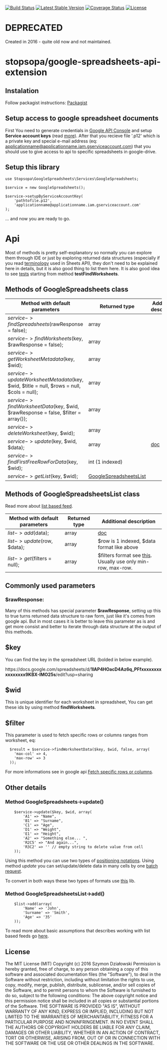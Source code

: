 [![Build Status](https://travis-ci.org/stopsopa/google-spreadsheets-api-extension.svg?branch=master)](https://travis-ci.org/stopsopa/google-spreadsheets-api-extension)
[![Latest Stable Version](https://poser.pugx.org/stopsopa/google-spreadsheets-api-extension/v/stable)](https://packagist.org/packages/stopsopa/google-spreadsheets-api-extension)
[![Coverage Status](https://coveralls.io/repos/github/stopsopa/google-spreadsheets-api-extension/badge.svg?branch=master)](https://coveralls.io/github/stopsopa/google-spreadsheets-api-extension?branch=master)
[![License](https://poser.pugx.org/stopsopa/google-spreadsheets-api-extension/license)](https://packagist.org/packages/stopsopa/google-spreadsheets-api-extension)

# DEPRECATED
Created in 2016 - quite old now and not maintained.


# stopsopa/google-spreadsheets-api-extension

## Instalation

Follow packagist instructions: [Packagist](https://packagist.org/packages/stopsopa/google-spreadsheets-api-extension
)

## Setup access to google spreadsheet documents

First You need to generate credentials in [Google API Console](https://console.developers.google.com) and setup **Service account keys** (read [more](https://support.google.com/cloud/answer/6158849?hl=en#serviceaccounts)). After that you recieve file '.p12' which is a private key and special e-mail address (eq: applicationname@applicationname.iam.gserviceaccount.com) that you should use to give access to api to specific spreadsheets in google-drive.

## Setup this library

```
use Stopsopa\GoogleSpreadsheets\Services\GoogleSpreadsheets;

$service = new GoogleSpreadsheets();

$service->setupByServiceAccountKey(
    'pathtofile.p12', 
    'applicationname@applicationname.iam.gserviceaccount.com'
);
```

... and now you are ready to go.

# Api 

Most of methods is pretty self-explanatory so normally you can explore them through IDE or just by exploring returned data structures (especially if you read [terminology](https://developers.google.com/google-apps/spreadsheets/#terminology_used_in_this_guide) used in Sheets API), they don't need to be explained here in details, but it is also good thing to list them here. It is also good idea to see [tests](https://github.com/stopsopa/google-spreadsheets-api-extension/blob/master/Tests/GoogleSpreadsheetsTest.php) starting from method **testFindWorksheets**.


## Methods of GoogleSpreadsheets class

Method with default parameters | Returned type | Additional description
------------------------------ | ------------- | ----------------------
$service->findSpreadsheets($rawResponse = false); | array | 
$service->findWorksheets($key, $rawResponse = false); | array | 
$service->getWorksheetMetadata($key, $wid); | array |  
$service->updateWorksheetMetadata($key, $wid, $title = null, $rows = null, $cols = null); | array | 
$service->findWorksheetData($key, $wid, $rawResponse = false, $filter = array()); | array | 
$service->deleteWorksheet($key, $wid); | array | 
$service->update($key, $wid, $data); | array | [doc](https://github.com/stopsopa/google-spreadsheets-api-extension#method-googlespreadsheets-update)
$service->findFirstFreeRowForData($key, $wid); | int (1 indexed) | 
$service->getList($key, $wid); |  [GoogleSpreadsheetsList](https://github.com/stopsopa/google-spreadsheets-api-extension/blob/master/Services/GoogleSpreadsheetsList.php) | 

## Methods of GoogleSpreadsheetsList class

Read more about [list based feed](https://developers.google.com/google-apps/spreadsheets/data#work_with_list-based_feeds).

Method with default parameters | Returned type | Additional description
------------------------------ | ------------- | -----------------------
$list->add($data); | array | [doc](https://github.com/stopsopa/google-spreadsheets-api-extension/blob/master/README.md#method-googlespreadsheetslist-add)
$list->update($row, $data); | array | $row is 1 indexed, $data format like above
$list->get($filters = null); | array | $filters format see [this](https://github.com/stopsopa/google-spreadsheets-api-extension#filter). <br />Usually use only min-row, max-row.


## Commonly used parameters

### $rawResponse:

Many of this methods has special parameter **$rawResponse**, setting up this to true turns returned data structure to raw form, just like it's comes from google api. But in most cases it is better to leave this parameter as is and get more consist and better to iterate through data structure at the output of this methods. 

## $key

You can find the key in the spreadsheet URL (bolded in below example).

https<b></b>://docs.google.com/spreadsheets/d/**1IAP4HOacD4Az6q_PFfxxxxxxxxxxxxxxxx9KBX-IMO25s**/edit?usp=sharing

## $wid

This is unique identifier for each worksheet in spreadsheet, You can get these ids by using method **findWorksheets**.

## $filter 

This parameter is used to fetch specific rows or columns ranges from worksheet, eq:

    
      $result = $service->findWorksheetData($key, $wid, false, array(
        'max-col' => 4,
        'max-row' => 3
      ));
      
For more informations see in google api [Fetch specific rows or columns](https://developers.google.com/google-apps/spreadsheets/data#fetch_specific_rows_or_columns).

## Other details

### Method GoogleSpreadsheets->update()

        $service->update($key, $wid, array(
            'A1' => "Name",
            'B1' => "Surname",
            'C1' => "Age",
            'D1' => "Weight",
            'E1' => "Height",
            'A2' => "Something else... ",
            'R2C5' => "And again...",
            'R3C2' => '' // empty string to delete value from cell
        ));
        
Using this method you can use two types of [positioning notations](https://developers.google.com/google-apps/spreadsheets/data#work_with_cell-based_feeds). Using method *update* you can set/update/delete data in many cells by one [batch request](https://developers.google.com/google-apps/spreadsheets/data#update_multiple_cells_with_a_batch_request).  

To convert in both ways these two types of formats use [this](https://github.com/stopsopa/google-spreadsheets-api-extension/blob/master/Utils/CellConverter.php) lib.

### Method GoogleSpreadsheetsList->add()

        $list->add(array(
            'Name' => 'John',
            'Surname' => 'Smith',
            'Age' => '35'
        ));
        
To read more about basic assumptions that describes working with list based feeds go [here](https://developers.google.com/google-apps/spreadsheets/data#work_with_list-based_feeds).

    
    


## License

The MIT License (MIT)
Copyright (c) 2016 Szymon Działowski
Permission is hereby granted, free of charge, to any person obtaining a copy of this software and associated documentation files (the "Software"), to deal in the Software without restriction, including without limitation the rights to use, copy, modify, merge, publish, distribute, sublicense, and/or sell copies of the Software, and to permit persons to whom the Software is furnished to do so, subject to the following conditions:
The above copyright notice and this permission notice shall be included in all copies or substantial portions of the Software.
THE SOFTWARE IS PROVIDED "AS IS", WITHOUT WARRANTY OF ANY KIND, EXPRESS OR IMPLIED, INCLUDING BUT NOT LIMITED TO THE WARRANTIES OF MERCHANTABILITY, FITNESS FOR A PARTICULAR PURPOSE AND NONINFRINGEMENT. IN NO EVENT SHALL THE AUTHORS OR COPYRIGHT HOLDERS BE LIABLE FOR ANY CLAIM, DAMAGES OR OTHER LIABILITY, WHETHER IN AN ACTION OF CONTRACT, TORT OR OTHERWISE, ARISING FROM, OUT OF OR IN CONNECTION WITH THE SOFTWARE OR THE USE OR OTHER DEALINGS IN THE SOFTWARE.













